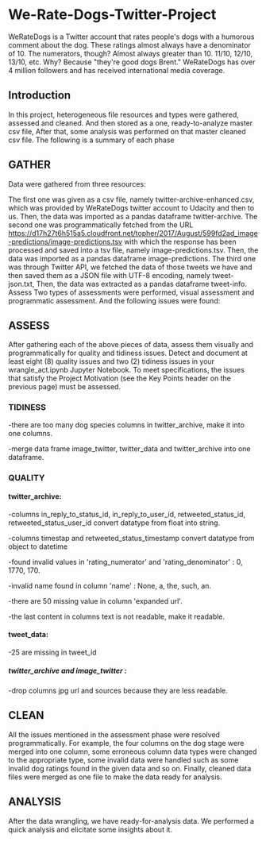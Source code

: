 # We-Rate-Dogs-Twitter-Project
WeRateDogs is a Twitter account that rates people's dogs with a humorous comment about the dog. These ratings almost always have a denominator of 10. The numerators, though? Almost always greater than 10. 11/10, 12/10, 13/10, etc. Why? Because "they're good dogs Brent." WeRateDogs has over 4 million followers and has received international media coverage.

## Introduction
In this project, heterogeneous file resources and types were gathered, assessed and cleaned. And then stored as a one, ready-to-analyze master csv file, After that, some analysis was performed on that master cleaned csv file. The following is a summary of each phase

## GATHER

Data were gathered from three resources:

The first one was given as a csv file, namely twitter-archive-enhanced.csv, which was provided by WeRateDogs twitter account to Udacity and then to us. Then, the data was imported as a pandas dataframe twitter-archive. The second one was programmatically fetched from the URL https://d17h27t6h515a5.cloudfront.net/topher/2017/August/599fd2ad_image-predictions/image-predictions.tsv with which the response has been processed and saved into a tsv file, namely image-predictions.tsv. Then, the data was imported as a pandas dataframe image-predictions. The third one was through Twitter API, we fetched the data of those tweets we have and then saved them as a JSON file with UTF-8 encoding, namely tweet-json.txt, Then, the data was extracted as a pandas dataframe tweet-info. Assess Two types of assessments were performed, visual assessment and programmatic assessment. And the following issues were found:

## ASSESS
After gathering each of the above pieces of data, assess them visually and programmatically for quality and tidiness issues. Detect and document at least eight (8) quality issues and two (2) tidiness issues in your wrangle_act.ipynb Jupyter Notebook. To meet specifications, the issues that satisfy the Project Motivation (see the Key Points header on the previous page) must be assessed.

### TIDINESS

-there are too many dog species columns in twitter_archive, make it into one columns.

-merge data frame image_twitter, twitter_data and twitter_archive into one dataframe.


### QUALITY

#### twitter_archive:

-columns in_reply_to_status_id, in_reply_to_user_id, retweeted_status_id, retweeted_status_user_id convert datatype from 
float into string. 

-columns timestap and retweeted_status_timestamp convert datatype from object to datetime

-found invalid values in 'rating_numerator' and 'rating_denominator' : 0, 1770, 170.

-invalid name found in column 'name' : None, a, the, such, an.

-there are 50 missing value in column 'expanded url'.

-the last content in columns text is not readable, make it readable.

#### tweet_data:

-25 are missing in tweet_id

##### twitter_archive and image_twitter :

-drop columns jpg url and sources because they are less readable.

## CLEAN

All the issues mentioned in the assessment phase were resolved programmatically. For example, the four columns on the dog stage were merged into one column, some erroneous column data types were changed to the appropriate type, some invalid data were handled such as some invalid dog ratings found in the given data and so on. Finally, cleaned data files were merged as one file to make the data ready for analysis.

## ANALYSIS

After the data wrangling, we have ready-for-analysis data. We performed a quick analysis and elicitate some insights about it.






